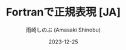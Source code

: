 ---
title: Fortranで正規表現 [JA]
date: 2023-12-25
link: https://qiita.com/amasaki203/items/9382f05f7c3efafea7a9
author: 雨崎しのぶ (Amasaki Shinobu)
description: My first article in Japanese explaining how to use regular expressions in Fortran.
---
